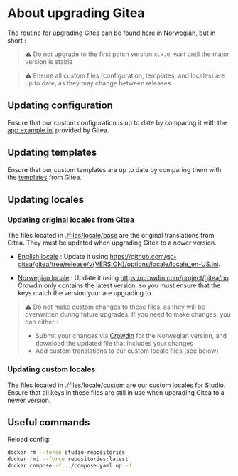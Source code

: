 # About upgrading Gitea

The routine for upgrading Gitea can be found [here](https://github.com/Altinn/altinnpedia/blob/main/content/altinn-3/ops/patching/containers/_index.md#gitea) in Norwegian, but in short :

> :warning:
> Do not upgrade to the first patch version `x.x.0`, wait until the major version is stable

> :warning:
> Ensure all custom files (configuration, templates, and locales) are up to date, as they may change between releases

## Updating configuration

Ensure that our custom configuration is up to date by comparing it with the [app.example.ini](https://github.com/go-gitea/gitea/blob/release/v{VERSION}/custom/conf/app.example.ini) provided by Gitea.

## Updating templates

Ensure that our custom templates are up to date by comparing them with the [templates](https://github.com/go-gitea/gitea/tree/release/v{VERSION}/templates) from Gitea.

## Updating locales

### Updating original locales from Gitea

The files located in [./files/locale/base](./files/locale/base) are the original translations from Gitea. They must be updated when upgrading Gitea to a newer version.

- [English locale](./files/locale/base/locale_en-US.ini) : Update it using https://github.com/go-gitea/gitea/tree/release/v{VERSION}/options/locale/locale_en-US.ini.

- [Norwegian locale](./files/locale/base/locale_nb-NO.ini) : Update it using https://crowdin.com/project/gitea/no. Crowdin only contains the latest version, so you must ensure that the keys match the version your are upgrading to.

> :warning:
> Do not make custom changes to these files, as they will be overwritten during future upgrades. If you need to make changes, you can either :
>
> - Submit your changes via [Crowdin](https://crowdin.com/project/gitea) for the Norwegian version, and download the updated file that includes your changes
> - Add custom translations to our custom locale files (see below)

### Updating custom locales

The files located in [./files/locale/custom](./files/locale/custom) are our custom locales for Studio. Ensure that all keys in these files are still in use when upgrading Gitea to a newer version.

## Useful commands

Reload config:

```bash
docker rm --force studio-repositories
docker rmi --force repositories:latest
docker compose -f ../compose.yaml up -d
```
